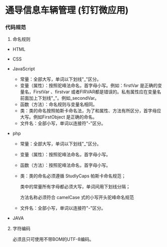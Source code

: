 # 通导信息车辆管理  (钉钉微应用)

### 代码规范
1. 命名规则
 * HTML
 * CSS
 * JavaScript

    * 常量：全部大写，单词以下划线"_"区分。
    * 变量（属性）：按照驼峰法命名，首字母小写。例如：firstVar 是正确的变量名，FirstVar 、firstvar 或者FIRVAR都是错误的。私有属性应在变量名前面加上下划线"_"。例如_secondVar。
    * 函数（方法）：命名规则与变量名相同。
    * 类：类的命名按照帕斯卡命名法，为了和属性、方法有所区分，首字母应大写。例如FirstObject 是正确的命名。
    * 文件名：全部小写，单词以连接符"-"区分。
 * php

    * 常量：全部大写，单词以下划线"_"区分。
    * 变量（属性）：按照驼峰法命名，首字母小写。
    * 函数（方法）：按照驼峰法命名，首字母小写。
    * 类：类的命名必须遵循 StudlyCaps 帕斯卡命名规范；

        类中的常量所有字母都必须大写，单词间用下划线分隔；

        方法名称必须符合 camelCase 式的小写开头驼峰命名规范
    * 文件名：全部小写，单词以连接符"-"区分。

  * JAVA

2. 字符编码

    必须且只可使用不带BOM的UTF-8编码。
